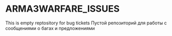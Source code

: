 # ARMA3WARFARE_ISSUES
This is empty reptository for bug tickets
Пустой репозиторий для работы с сообщениями о багах и предложениями
